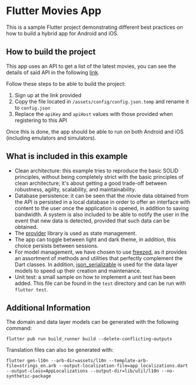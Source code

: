 # Flutter Movies App

This is a sample Flutter project demonstrating different best practices on how to build a hybrid app for Android and iOS.

## How to build the project

This app uses an API to get a list of the latest movies, you can see the details of said API in the following [link](https://rapidapi.com/SAdrian/api/moviesdatabase/).

Follow these steps to be able to build the project:

1. Sign up at the link provided
2. Copy the file located in `/assets/config/config.json.temp` and rename it to `config.json`
3. Replace the `apiKey` and `apiHost` values with those provided when registering to this API

Once this is done, the app should be able to run on both Android and iOS (including emulators and simulators).

## What is included in this example

-   Clean architecture: this example tries to reproduce the basic SOLID principles, without being completely strict with the basic principles of clean architecture; it's about getting a good trade-off between robustness, agility, scalability, and maintainability.
-   Database persistence: it can be seen that the movie data obtained from the API is persisted in a local database in order to offer an interface with content to the user once the application is opened, in addition to saving bandwidth. A system is also included to be able to notify the user in the event that new data is detected, provided that such data can be obtained.
-   The [provider](https://pub.dev/packages/provider) library is used as state management.
-   The app can toggle between light and dark theme, in addition, this choice persists between sessions.
-   For model management, we have chosen to use [freezed](https://pub.dev/packages/freezed), as it provides an assortment of methods and utilities that perfectly complement the Dart classes. In addition, [json_serializable](https://pub.dev/packages/json_serializable) is used for the data layer models to speed up their creation and maintenance.
-   Unit test: a small sample on how to implement a unit test has been added. This file can be found in the `test` directory and can be run with `flutter test`.

## Additional Information

The domain and data layer models can be generated with the following command:

`flutter pub run build_runner build --delete-conflicting-outputs`

Translation files can also be generated with:

`flutter gen-l10n --arb-dir=assets/l10n --template-arb-file=strings_en.arb --output-localization-file=app_localizations.dart --output-class=AppLocalizations --output-dir=lib/util/l10n --no-synthetic-package`
